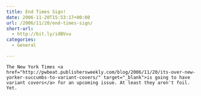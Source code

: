 ```yaml
---
title: End Times Sign!
date: 2006-11-20T15:53:17+00:00
url: /2006/11/20/end-times-sign/
short-url:
  - http://bit.ly/idBVvu
categories:
  - General

---
```

<div class='microid-mailto+http:sha1:190fb5db20fbc2712356191e9af3f9fb6115c91a'>
  
    The New York Times <a href="http://pwbeat.publishersweekly.com/blog/2006/11/20/its-over-new-yorker-succumbs-to-variant-covers/" target="_blank">is going to have variant covers</a> for an upcoming issue. At least they aren't foil. Yet.
  

